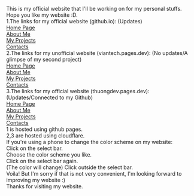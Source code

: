 This is my official website that I'll be working on for my personal stuffs.<br/>
Hope you like my website :D.<br/>
1.The links for my official website (github.io): (Updates) <br/>
[Home Page](https://viantetech.github.io/home)<br/>
[About Me](https://viantetech.github.io/aboutme)<br/>
[My Projects](https://viantetech.github.io/myprojects)<br/>
[Contacts](https://viantetech.github.io/contacts)<br/>
2.The links for my unofficial website (viantech.pages.dev): (No updates/A glimpse of my second project)<br/>
[Home Page](https://viantech.pages.dev/home)<br/>
[About Me](https://viantech.pages.dev/aboutme)<br/>
[My Projects](https://viantech.pages.dev/myprojects)<br/>
[Contacts](https://viantech.pages.dev/contacts)<br/>
3.The links for my official website (thuongdev.pages.dev): (Updates/Connected to my Github)<br/>
[Home Page](https://thuongdev.pages.dev/home)<br/>
[About Me](https://thuongdev.pages.dev/aboutme)<br/>
[My Projects](https://thuongdev.pages.dev/myprojects)<br/>
[Contacts](https://thuongdev.pages.dev/contacts)<br/>
1 is hosted using github pages.<br/>
2,3 are hosted using cloudflare.<br/>
If you're using a phone to change the color scheme on my website:<br/>
Click on the select bar.<br/>
Choose the color scheme you like.<br/> 
Click on the select bar again.<br/>
(The color will change) Click outside the select bar.<br/>
Voila! But I'm sorry if that is not very convenient, I'm looking forward to improving my website :)<br/>
Thanks for visiting my website.<br/>